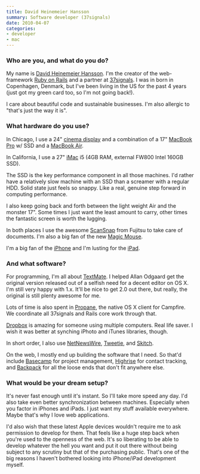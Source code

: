 ```yaml
---
title: David Heinemeier Hansson
summary: Software developer (37signals)
date: 2010-04-07
categories:
- developer
- mac
---
```


### Who are you, and what do you do?

My name is [David Heinemeier Hansson](http://loudthinking.com/ "David's website."). I'm the creator of the web-framework [Ruby on Rails][rails] and a partner at [37signals](http://37signals.com/ "They make web applications."). I was in born in Copenhagen, Denmark, but I've been living in the US for the past 4 years (just got my green card too, so I'm not going back!).

I care about beautiful code and sustainable businesses. I'm also allergic to "that's just the way it is".

### What hardware do you use?

In Chicago, I use a 24" [cinema display][cinema-display] and a combination of a 17" [MacBook Pro][macbook-pro] w/ SSD and a [MacBook Air][macbook-air].

In California, I use a 27" [iMac][] i5 (4GB RAM, external FW800 Intel 160GB SSD).

The SSD is the key performance component in all those machines. I'd rather have a relatively slow machine with an SSD than a screamer with a regular HDD. Solid state just feels so snappy. Like a real, genuine step forward in computing performance.

I also keep going back and forth between the light weight Air and the monster 17". Some times I just want the least amount to carry, other times the fantastic screen is worth the lugging.

In both places I use the awesome [ScanSnap][scansnap-s1500m] from Fujitsu to take care of documents. I'm also a big fan of the new [Magic Mouse][magic-mouse].

I'm a big fan of the [iPhone][] and I'm lusting for the [iPad][].

### And what software?

For programming, I'm all about [TextMate][]. I helped Allan Odgaard get the original version released out of a selfish need for a decent editor on OS X. I'm still very happy with 1.x. It'll be nice to get 2.0 out there, but really, the original is still plenty awesome for me.

Lots of time is also spent in [Propane][], the native OS X client for Campfire. We coordinate all 37signals and Rails core work through that.

[Dropbox][] is amazing for someone using multiple computers. Real life saver. I wish it was better at synching iPhoto and iTunes libraries, though.

In short order, I also use [NetNewsWire][], [Tweetie][], and [Skitch][].

On the web, I mostly end up building the software that I need. So that'd include [Basecamp][] for project management, [Highrise][] for contact tracking, and [Backpack][] for all the loose ends that don't fit anywhere else.

### What would be your dream setup?

It's never fast enough until it's instant. So I'll take more speed any day. I'd also take even better synchronization between machines. Especially when you factor in iPhones and iPads. I just want my stuff available everywhere. Maybe that's why I love web applications.

I'd also wish that these latest Apple devices wouldn't require me to ask permission to develop for them. That feels like a huge step back when you're used to the openness of the web. It's so liberating to be able to develop whatever the hell you want and put it out there without being subject to any scrutiny but that of the purchasing public. That's one of the big reasons I haven't bothered looking into iPhone/iPad development myself.

[backpack]: https://en.wikipedia.org/wiki/37_signals#Backpack "An intra-company web service for sharing calendars, documents and files."
[basecamp]: https://basecamp.com/ "Web-based project management."
[cinema-display]: https://en.wikipedia.org/wiki/Apple_Cinema_Display "An LCD display."
[dropbox]: https://www.dropbox.com/ "Online syncing and storage."
[highrise]: https://highrisehq.com/ "A web service for managing business contacts."
[imac]: https://www.apple.com/imac-24/ "An all-in-one computer."
[ipad]: https://www.apple.com/ipad/ "A tablet device."
[iphone]: https://en.wikipedia.org/wiki/IPhone_(1st_generation) "A smartphone."
[macbook-air]: https://www.apple.com/macbook-air/ "A very thin laptop."
[macbook-pro]: https://www.apple.com/macbook-pro/ "A laptop."
[magic-mouse]: https://en.wikipedia.org/wiki/Magic_Mouse "A multi-touch mouse."
[netnewswire]: https://en.wikipedia.org/wiki/NetNewsWire "A popular feed reader for the Mac."
[propane]: http://web.archive.org/web/20170610020904/http://propaneapp.com:80/ "A native Mac client for the Campfire chat service."
[rails]: https://rubyonrails.org/ "A Ruby-based web framework."
[scansnap-s1500m]: http://web.archive.org/web/20220407044618/https://www.fujitsu.com/us/products/computing/peripheral/scanners/product/eol/s1500m/ "A sheet-fed scanner for the Mac."
[skitch]: https://evernote.com/products/skitch "An always-on image editor for the Mac."
[textmate]: https://macromates.com/ "A text editor for the Mac."
[tweetie]: https://en.wikipedia.org/wiki/Tweetie "A Twitter client for the Mac."
